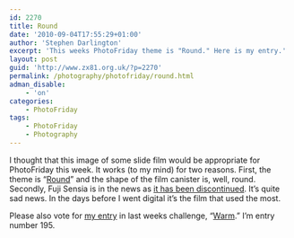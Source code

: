 ```yaml
---
id: 2270
title: Round
date: '2010-09-04T17:55:29+01:00'
author: 'Stephen Darlington'
excerpt: 'This weeks PhotoFriday theme is "Round." Here is my entry.'
layout: post
guid: 'http://www.zx81.org.uk/?p=2270'
permalink: /photography/photofriday/round.html
adman_disable:
    - 'on'
categories:
    - PhotoFriday
tags:
    - PhotoFriday
    - Photography
---
```


I thought that this image of some slide film would be appropriate for PhotoFriday this week. It works (to my mind) for two reasons. First, the theme is “[Round](http://www.photofriday.com/archives/challenge/001012.php)” and the shape of the film canister is, well, round. Secondly, Fuji Sensia is in the news as [it has been discontinued](http://www.bjp-online.com/british-journal-of-photography/news/1727476/fuji-sensia-rip). It’s quite sad news. In the days before I went digital it’s the film that used the most.

Please also vote for [my entry](http://www.zx81.org.uk/photography/photofriday/warm.html) in last weeks challenge, “[Warm](http://www.photofriday.com/linkviewer.php?id=1010).” I’m entry number 195.